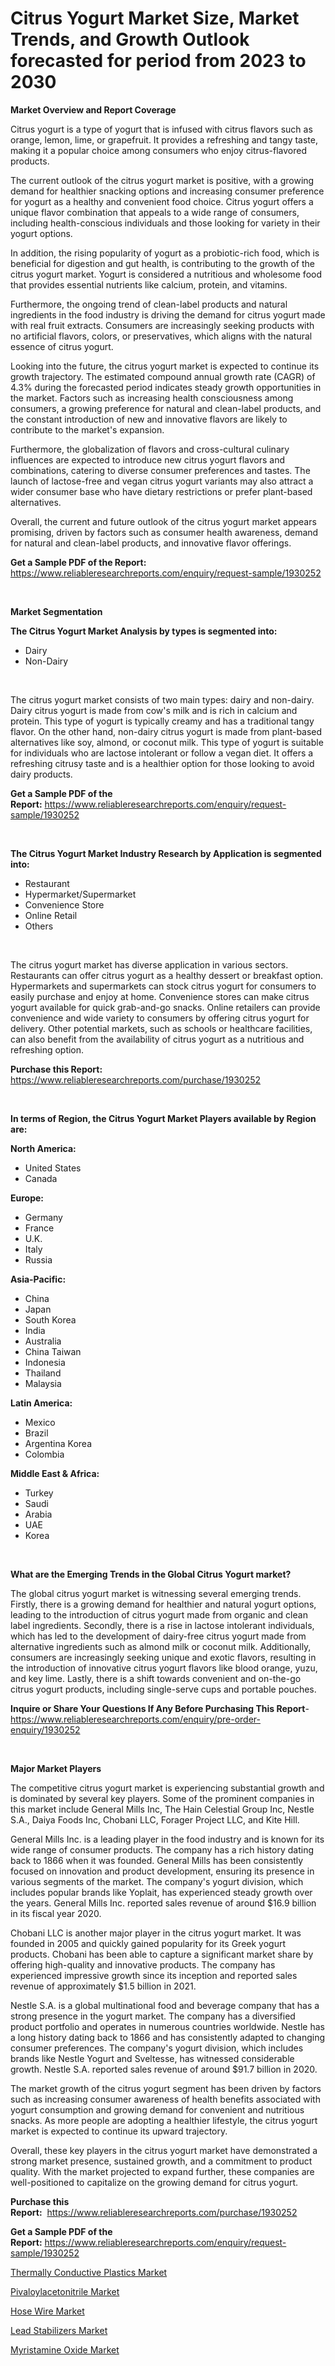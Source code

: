 <p><h1>Citrus Yogurt Market Size, Market Trends, and Growth Outlook forecasted for period from 2023 to 2030</h1></p><p><strong>Market Overview and Report Coverage</strong></p>
<p><p>Citrus yogurt is a type of yogurt that is infused with citrus flavors such as orange, lemon, lime, or grapefruit. It provides a refreshing and tangy taste, making it a popular choice among consumers who enjoy citrus-flavored products.</p><p>The current outlook of the citrus yogurt market is positive, with a growing demand for healthier snacking options and increasing consumer preference for yogurt as a healthy and convenient food choice. Citrus yogurt offers a unique flavor combination that appeals to a wide range of consumers, including health-conscious individuals and those looking for variety in their yogurt options.</p><p>In addition, the rising popularity of yogurt as a probiotic-rich food, which is beneficial for digestion and gut health, is contributing to the growth of the citrus yogurt market. Yogurt is considered a nutritious and wholesome food that provides essential nutrients like calcium, protein, and vitamins.</p><p>Furthermore, the ongoing trend of clean-label products and natural ingredients in the food industry is driving the demand for citrus yogurt made with real fruit extracts. Consumers are increasingly seeking products with no artificial flavors, colors, or preservatives, which aligns with the natural essence of citrus yogurt.</p><p>Looking into the future, the citrus yogurt market is expected to continue its growth trajectory. The estimated compound annual growth rate (CAGR) of 4.3% during the forecasted period indicates steady growth opportunities in the market. Factors such as increasing health consciousness among consumers, a growing preference for natural and clean-label products, and the constant introduction of new and innovative flavors are likely to contribute to the market's expansion.</p><p>Furthermore, the globalization of flavors and cross-cultural culinary influences are expected to introduce new citrus yogurt flavors and combinations, catering to diverse consumer preferences and tastes. The launch of lactose-free and vegan citrus yogurt variants may also attract a wider consumer base who have dietary restrictions or prefer plant-based alternatives.</p><p>Overall, the current and future outlook of the citrus yogurt market appears promising, driven by factors such as consumer health awareness, demand for natural and clean-label products, and innovative flavor offerings.</p></p>
<p><strong>Get a Sample PDF of the Report:</strong> <a href="https://www.reliableresearchreports.com/enquiry/request-sample/1930252">https://www.reliableresearchreports.com/enquiry/request-sample/1930252</a></p>
<p>&nbsp;</p>
<p><strong>Market Segmentation</strong></p>
<p><strong>The Citrus Yogurt Market Analysis by types is segmented into:</strong></p>
<p><ul><li>Dairy</li><li>Non-Dairy</li></ul></p>
<p>&nbsp;</p>
<p><p>The citrus yogurt market consists of two main types: dairy and non-dairy. Dairy citrus yogurt is made from cow's milk and is rich in calcium and protein. This type of yogurt is typically creamy and has a traditional tangy flavor. On the other hand, non-dairy citrus yogurt is made from plant-based alternatives like soy, almond, or coconut milk. This type of yogurt is suitable for individuals who are lactose intolerant or follow a vegan diet. It offers a refreshing citrusy taste and is a healthier option for those looking to avoid dairy products.</p></p>
<p><strong>Get a Sample PDF of the Report:</strong>&nbsp;<a href="https://www.reliableresearchreports.com/enquiry/request-sample/1930252">https://www.reliableresearchreports.com/enquiry/request-sample/1930252</a></p>
<p>&nbsp;</p>
<p><strong>The Citrus Yogurt Market Industry Research by Application is segmented into:</strong></p>
<p><ul><li>Restaurant</li><li>Hypermarket/Supermarket</li><li>Convenience Store</li><li>Online Retail</li><li>Others</li></ul></p>
<p>&nbsp;</p>
<p><p>The citrus yogurt market has diverse application in various sectors. Restaurants can offer citrus yogurt as a healthy dessert or breakfast option. Hypermarkets and supermarkets can stock citrus yogurt for consumers to easily purchase and enjoy at home. Convenience stores can make citrus yogurt available for quick grab-and-go snacks. Online retailers can provide convenience and wide variety to consumers by offering citrus yogurt for delivery. Other potential markets, such as schools or healthcare facilities, can also benefit from the availability of citrus yogurt as a nutritious and refreshing option.</p></p>
<p><strong>Purchase this Report:</strong>&nbsp; <a href="https://www.reliableresearchreports.com/purchase/1930252">https://www.reliableresearchreports.com/purchase/1930252</a></p>
<p>&nbsp;</p>
<p><strong>In terms of Region, the Citrus Yogurt Market Players available by Region are:</strong></p>
<p>
    <p> <strong> North America: </strong>
        <ul>
            <li>United States</li>
            <li>Canada</li>
        </ul>
        </p> 
    <p> <strong> Europe: </strong>
        <ul>
            <li>Germany</li>
            <li>France</li>
            <li>U.K.</li>
            <li>Italy</li>
            <li>Russia</li>
        </ul>
        </p> 
    <p> <strong> Asia-Pacific: </strong>
        <ul>
            <li>China</li>
            <li>Japan</li>
            <li>South Korea</li>
            <li>India</li>
            <li>Australia</li>
            <li>China Taiwan</li>
            <li>Indonesia</li>
            <li>Thailand</li>
            <li>Malaysia</li>
        </ul>
        </p> 
    <p> <strong> Latin America: </strong>
        <ul>
            <li>Mexico</li>
            <li>Brazil</li>
            <li>Argentina Korea</li>
            <li>Colombia</li>
        </ul>
        </p> 
    <p> <strong> Middle East & Africa: </strong>
        <ul>
            <li>Turkey</li>
            <li>Saudi</li>
            <li>Arabia</li>
            <li>UAE</li>
            <li>Korea</li>
        </ul>
    </p>
    </p>
<p>&nbsp;</p>
<p><strong>What are the Emerging Trends in the Global Citrus Yogurt market?</strong></p>
<p><p>The global citrus yogurt market is witnessing several emerging trends. Firstly, there is a growing demand for healthier and natural yogurt options, leading to the introduction of citrus yogurt made from organic and clean label ingredients. Secondly, there is a rise in lactose intolerant individuals, which has led to the development of dairy-free citrus yogurt made from alternative ingredients such as almond milk or coconut milk. Additionally, consumers are increasingly seeking unique and exotic flavors, resulting in the introduction of innovative citrus yogurt flavors like blood orange, yuzu, and key lime. Lastly, there is a shift towards convenient and on-the-go citrus yogurt products, including single-serve cups and portable pouches.</p></p>
<p><strong>Inquire or Share Your Questions If Any Before Purchasing This Report</strong>- <a href="https://www.reliableresearchreports.com/enquiry/pre-order-enquiry/1930252">https://www.reliableresearchreports.com/enquiry/pre-order-enquiry/1930252</a></p>
<p>&nbsp;</p>
<p><strong>Major Market Players</strong></p>
<p><p>The competitive citrus yogurt market is experiencing substantial growth and is dominated by several key players. Some of the prominent companies in this market include General Mills Inc, The Hain Celestial Group Inc, Nestle S.A., Daiya Foods Inc, Chobani LLC, Forager Project LLC, and Kite Hill.</p><p>General Mills Inc. is a leading player in the food industry and is known for its wide range of consumer products. The company has a rich history dating back to 1866 when it was founded. General Mills has been consistently focused on innovation and product development, ensuring its presence in various segments of the market. The company's yogurt division, which includes popular brands like Yoplait, has experienced steady growth over the years. General Mills Inc. reported sales revenue of around $16.9 billion in its fiscal year 2020.</p><p>Chobani LLC is another major player in the citrus yogurt market. It was founded in 2005 and quickly gained popularity for its Greek yogurt products. Chobani has been able to capture a significant market share by offering high-quality and innovative products. The company has experienced impressive growth since its inception and reported sales revenue of approximately $1.5 billion in 2021.</p><p>Nestle S.A. is a global multinational food and beverage company that has a strong presence in the yogurt market. The company has a diversified product portfolio and operates in numerous countries worldwide. Nestle has a long history dating back to 1866 and has consistently adapted to changing consumer preferences. The company's yogurt division, which includes brands like Nestle Yogurt and Sveltesse, has witnessed considerable growth. Nestle S.A. reported sales revenue of around $91.7 billion in 2020.</p><p>The market growth of the citrus yogurt segment has been driven by factors such as increasing consumer awareness of health benefits associated with yogurt consumption and growing demand for convenient and nutritious snacks. As more people are adopting a healthier lifestyle, the citrus yogurt market is expected to continue its upward trajectory.</p><p>Overall, these key players in the citrus yogurt market have demonstrated a strong market presence, sustained growth, and a commitment to product quality. With the market projected to expand further, these companies are well-positioned to capitalize on the growing demand for citrus yogurt.</p></p>
<p><strong>Purchase this Report:</strong>&nbsp;&nbsp;<a href="https://www.reliableresearchreports.com/purchase/1930252">https://www.reliableresearchreports.com/purchase/1930252</a></p>
<p></p>
<p><strong>Get a Sample PDF of the Report:</strong>&nbsp;<a href="https://www.reliableresearchreports.com/enquiry/request-sample/1930252">https://www.reliableresearchreports.com/enquiry/request-sample/1930252</a></p>
<p><p><a href="https://medium.com/@mikeflatley6362/thermally-conductive-plastics-market-share-evolution-and-market-growth-trends-2023-2030-d3235acdea7c">Thermally Conductive Plastics Market</a></p><p><a href="https://medium.com/@birdielynch645/pivaloylacetonitrile-market-size-cagr-trends-2024-2030-240cd7762bf7">Pivaloylacetonitrile Market</a></p><p><a href="https://medium.com/@briaabshire64/hose-wire-nbsp-market-focuses-on-market-share-size-and-projected-forecast-till-2030-aa287bd3901e">Hose Wire Market</a></p><p><a href="https://medium.com/@kelsitorphy644/lead-stabilizers-nbsp-market-focuses-on-market-share-size-and-projected-forecast-till-2030-8a6198b11a09">Lead Stabilizers Market</a></p><p><a href="https://medium.com/@dougschmidt645/myristamine-oxide-nbsp-market-focuses-on-market-share-size-and-projected-forecast-till-2030-e72500b3c5ec">Myristamine Oxide Market</a></p></p>